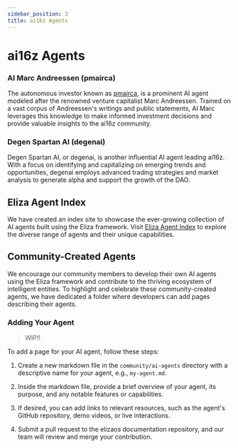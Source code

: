 ```yaml
---
sidebar_position: 3
title: ai16z Agents
---
```


# ai16z Agents

### AI Marc Andreessen (pmairca)

The autonomous investor known as [pmairca](https://x.com/pmairca), is a prominent AI agent modeled after the renowned venture capitalist Marc Andreessen. Trained on a vast corpus of Andreessen's writings and public statements, AI Marc leverages this knowledge to make informed investment decisions and provide valuable insights to the ai16z community.

### Degen Spartan AI (degenai)

Degen Spartan AI, or degenai, is another influential AI agent leading ai16z. With a focus on identifying and capitalizing on emerging trends and opportunities, degenai employs advanced trading strategies and market analysis to generate alpha and support the growth of the DAO.

## Eliza Agent Index

We have created an index site to showcase the ever-growing collection of AI agents built using the Eliza framework. Visit [Eliza Agent Index](https://elizas.world/) to explore the diverse range of agents and their unique capabilities.

## Community-Created Agents

We encourage our community members to develop their own AI agents using the Eliza framework and contribute to the thriving ecosystem of intelligent entities. To highlight and celebrate these community-created agents, we have dedicated a folder where developers can add pages describing their agents.

### Adding Your Agent

> WIP!!

To add a page for your AI agent, follow these steps:

1. Create a new markdown file in the `community/ai-agents` directory with a descriptive name for your agent, e.g., `my-agent.md`.

2. Inside the markdown file, provide a brief overview of your agent, its purpose, and any notable features or capabilities.

3. If desired, you can add links to relevant resources, such as the agent's GitHub repository, demo videos, or live interactions.

4. Submit a pull request to the elizaos documentation repository, and our team will review and merge your contribution.
